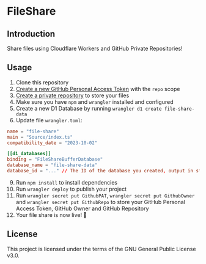 # FileShare

## Introduction

Share files using Cloudflare Workers and GitHub Private Repositories!

## Usage

1. Clone this repository
2. [Create a new GitHub Personal Access Token](https://github.com/settings/tokens/new) with the `repo` scope
3. [Create a private repository](https://github.com/new?name=FileShare-Data&description=Store%20data%20for%20FileShare&visibility=private) to store your files
4. Make sure you have `npm` and `wrangler` installed and configured
5. Create a new D1 Database by running `wrangler d1 create file-share-data`
6. Update file `wrangler.toml`:

```toml
name = "file-share"
main = "Source/index.ts"
compatibility_date = "2023-10-02"

[[d1_databases]]
binding = "FileShareBufferDatabase"
database_name = "file-share-data"
database_id = "..." // The ID of the database you created, output in step 5
```

9. Run `npm install` to install dependencies
10. Run `wrangler deploy` to publish your project
11. Run `wrangler secret put GithubPAT`, `wrangler secret put GithubOwner` and `wrangler secret put GithubRepo` to store your GitHub Personal Access Token, GitHub Owner and GitHub Repository
12. Your file share is now live! 🎉

## License

This project is licensed under the terms of the GNU General Public License v3.0.
